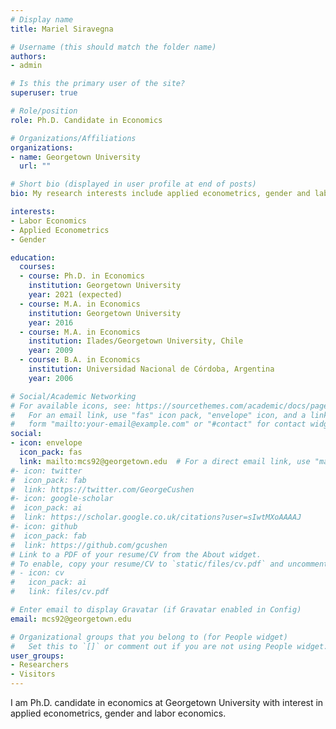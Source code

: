 ```yaml
---
# Display name
title: Mariel Siravegna

# Username (this should match the folder name)
authors:
- admin

# Is this the primary user of the site?
superuser: true

# Role/position
role: Ph.D. Candidate in Economics

# Organizations/Affiliations
organizations:
- name: Georgetown University
  url: ""

# Short bio (displayed in user profile at end of posts)
bio: My research interests include applied econometrics, gender and labor economics.

interests:
- Labor Economics
- Applied Econometrics
- Gender

education:
  courses:
  - course: Ph.D. in Economics
    institution: Georgetown University
    year: 2021 (expected)
  - course: M.A. in Economics
    institution: Georgetown University
    year: 2016
  - course: M.A. in Economics
    institution: Ilades/Georgetown University, Chile
    year: 2009
  - course: B.A. in Economics
    institution: Universidad Nacional de Córdoba, Argentina
    year: 2006

# Social/Academic Networking
# For available icons, see: https://sourcethemes.com/academic/docs/page-builder/#icons
#   For an email link, use "fas" icon pack, "envelope" icon, and a link in the
#   form "mailto:your-email@example.com" or "#contact" for contact widget.
social:
- icon: envelope
  icon_pack: fas
  link: mailto:mcs92@georgetown.edu  # For a direct email link, use "mailto:test@example.org".
#- icon: twitter
#  icon_pack: fab
#  link: https://twitter.com/GeorgeCushen
#- icon: google-scholar
#  icon_pack: ai
#  link: https://scholar.google.co.uk/citations?user=sIwtMXoAAAAJ
#- icon: github
#  icon_pack: fab
#  link: https://github.com/gcushen
# Link to a PDF of your resume/CV from the About widget.
# To enable, copy your resume/CV to `static/files/cv.pdf` and uncomment the lines below.
# - icon: cv
#   icon_pack: ai
#   link: files/cv.pdf

# Enter email to display Gravatar (if Gravatar enabled in Config)
email: mcs92@georgetown.edu

# Organizational groups that you belong to (for People widget)
#   Set this to `[]` or comment out if you are not using People widget.
user_groups:
- Researchers
- Visitors
---
```


I am Ph.D. candidate in economics at Georgetown University with interest in applied econometrics, gender and labor economics. 

